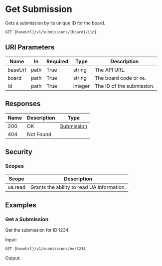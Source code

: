 # Get Submission

Gets a submission by its unique ID for the board.

```http
GET {baseUrl}/v1/submissions/{board}/{id}
```

## URI Parameters

| Name | In | Required | Type | Description |
| - |-|-|-|-|
| baseUrl | path | True | string | The API URL. |
| board | path | True | string | The board code or `me`. |
| id | path | True | integer | The ID of the submission. |

## Responses

| Name | Description | Type |
| - |-|-|
| 200 | OK | [Submission](../definition-submission.md) |
| 404 | Not Found | |

## Security

### Scopes

| Scope | Description |
| -|-|
| ua.read | Grants the ability to read UA information. |

## Examples

### Get a Submission

Get the submission for ID 1234.

Input:

```http
GET {baseUrl}/v1/submissions/me/1234
```

Output:

```json
```

